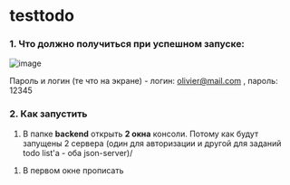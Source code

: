 # testtodo

### 1. Что должно получиться при успешном запуске:

![image](https://user-images.githubusercontent.com/64412561/206899632-f98f7e5a-7e2d-48ce-a713-a646d4c5cb95.png)

Пароль и логин (те что на экране) - логин: olivier@mail.com , пароль: 12345

### 2. Как запустить

1. В папке **backend** открыть **2 окна** консоли.
Потому как будут запущены 2 сервера (один для авторизации и другой для заданий todo list'a - оба json-server)/

1) В первом окне прописать 

